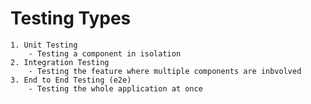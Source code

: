 # Testing Types
    1. Unit Testing
        - Testing a component in isolation
    2. Integration Testing
        - Testing the feature where multiple components are inbvolved
    3. End to End Testing (e2e)
        - Testing the whole application at once


